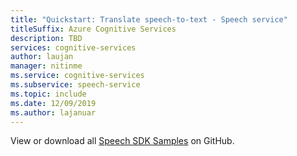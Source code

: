 ```yaml
---
title: "Quickstart: Translate speech-to-text - Speech service"
titleSuffix: Azure Cognitive Services
description: TBD
services: cognitive-services
author: laujan
manager: nitinme
ms.service: cognitive-services
ms.subservice: speech-service
ms.topic: include
ms.date: 12/09/2019
ms.author: lajanuar
---
```


View or download all <a href="https://aka.ms/speech/github">Speech SDK Samples</a> on GitHub.

